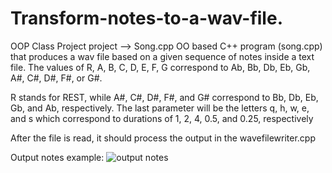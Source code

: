 # Transform-notes-to-a-wav-file. 
OOP Class Project project --> Song.cpp OO based 
C++ program (song.cpp) that produces a wav file based on a given sequence of notes inside a text file.
The values of R, A, B, C, D, E, F, G correspond to Ab, Bb, Db, Eb, Gb, A#, C#, D#, F#, or G#.

R stands for REST, while A#, C#, D#, F#, and G# correspond to Bb, Db, Eb, Gb, and Ab, respectively.
The last parameter will be the letters q, h, w, e, and s which correspond to durations of 1, 2, 4, 0.5, and 0.25, respectively

After the file is read, it should process the output in the wavefilewriter.cpp

Output notes example:
![output notes](https://user-images.githubusercontent.com/64340009/138232514-3fceb140-ea51-43fc-84ce-127c5e2b1984.png)
